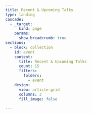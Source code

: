 ```yaml
---
title: Recent & Upcoming Talks
type: landing
cascade:
  - _target:
      kind: page
    params:
      show_breadcrumb: true
sections:
  - block: collection
    id: event
    content:
      title: Recent & Upcoming Talks
      count: 15
      filters:
        folders:
          - event
    design:
      view: article-grid
      columns: 3
      fill_image: false
  
---
```

